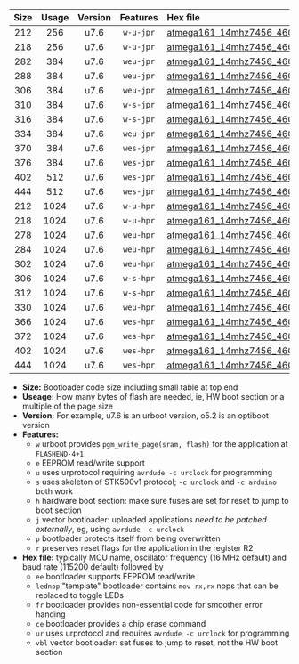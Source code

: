 |Size|Usage|Version|Features|Hex file|
|:-:|:-:|:-:|:-:|:--|
|212|256|u7.6|`w-u-jpr`|[atmega161_14mhz7456_460800bps_ur_vbl.hex](https://raw.githubusercontent.com/stefanrueger/urboot/main/atmega161_14mhz7456_460800bps_ur_vbl.hex)|
|218|256|u7.6|`w-u-jpr`|[atmega161_14mhz7456_460800bps_lednop_ur_vbl.hex](https://raw.githubusercontent.com/stefanrueger/urboot/main/atmega161_14mhz7456_460800bps_lednop_ur_vbl.hex)|
|282|384|u7.6|`weu-jpr`|[atmega161_14mhz7456_460800bps_ee_ur_vbl.hex](https://raw.githubusercontent.com/stefanrueger/urboot/main/atmega161_14mhz7456_460800bps_ee_ur_vbl.hex)|
|288|384|u7.6|`weu-jpr`|[atmega161_14mhz7456_460800bps_ee_lednop_ur_vbl.hex](https://raw.githubusercontent.com/stefanrueger/urboot/main/atmega161_14mhz7456_460800bps_ee_lednop_ur_vbl.hex)|
|306|384|u7.6|`weu-jpr`|[atmega161_14mhz7456_460800bps_ee_lednop_fr_ur_vbl.hex](https://raw.githubusercontent.com/stefanrueger/urboot/main/atmega161_14mhz7456_460800bps_ee_lednop_fr_ur_vbl.hex)|
|310|384|u7.6|`w-s-jpr`|[atmega161_14mhz7456_460800bps_vbl.hex](https://raw.githubusercontent.com/stefanrueger/urboot/main/atmega161_14mhz7456_460800bps_vbl.hex)|
|316|384|u7.6|`w-s-jpr`|[atmega161_14mhz7456_460800bps_lednop_vbl.hex](https://raw.githubusercontent.com/stefanrueger/urboot/main/atmega161_14mhz7456_460800bps_lednop_vbl.hex)|
|334|384|u7.6|`weu-jpr`|[atmega161_14mhz7456_460800bps_ee_lednop_fr_ce_ur_vbl.hex](https://raw.githubusercontent.com/stefanrueger/urboot/main/atmega161_14mhz7456_460800bps_ee_lednop_fr_ce_ur_vbl.hex)|
|370|384|u7.6|`wes-jpr`|[atmega161_14mhz7456_460800bps_ee_vbl.hex](https://raw.githubusercontent.com/stefanrueger/urboot/main/atmega161_14mhz7456_460800bps_ee_vbl.hex)|
|376|384|u7.6|`wes-jpr`|[atmega161_14mhz7456_460800bps_ee_lednop_vbl.hex](https://raw.githubusercontent.com/stefanrueger/urboot/main/atmega161_14mhz7456_460800bps_ee_lednop_vbl.hex)|
|402|512|u7.6|`wes-jpr`|[atmega161_14mhz7456_460800bps_ee_lednop_fr_vbl.hex](https://raw.githubusercontent.com/stefanrueger/urboot/main/atmega161_14mhz7456_460800bps_ee_lednop_fr_vbl.hex)|
|444|512|u7.6|`wes-jpr`|[atmega161_14mhz7456_460800bps_ee_lednop_fr_ce_vbl.hex](https://raw.githubusercontent.com/stefanrueger/urboot/main/atmega161_14mhz7456_460800bps_ee_lednop_fr_ce_vbl.hex)|
|212|1024|u7.6|`w-u-hpr`|[atmega161_14mhz7456_460800bps_ur.hex](https://raw.githubusercontent.com/stefanrueger/urboot/main/atmega161_14mhz7456_460800bps_ur.hex)|
|218|1024|u7.6|`w-u-hpr`|[atmega161_14mhz7456_460800bps_lednop_ur.hex](https://raw.githubusercontent.com/stefanrueger/urboot/main/atmega161_14mhz7456_460800bps_lednop_ur.hex)|
|278|1024|u7.6|`weu-hpr`|[atmega161_14mhz7456_460800bps_ee_ur.hex](https://raw.githubusercontent.com/stefanrueger/urboot/main/atmega161_14mhz7456_460800bps_ee_ur.hex)|
|284|1024|u7.6|`weu-hpr`|[atmega161_14mhz7456_460800bps_ee_lednop_ur.hex](https://raw.githubusercontent.com/stefanrueger/urboot/main/atmega161_14mhz7456_460800bps_ee_lednop_ur.hex)|
|302|1024|u7.6|`weu-hpr`|[atmega161_14mhz7456_460800bps_ee_lednop_fr_ur.hex](https://raw.githubusercontent.com/stefanrueger/urboot/main/atmega161_14mhz7456_460800bps_ee_lednop_fr_ur.hex)|
|306|1024|u7.6|`w-s-hpr`|[atmega161_14mhz7456_460800bps.hex](https://raw.githubusercontent.com/stefanrueger/urboot/main/atmega161_14mhz7456_460800bps.hex)|
|312|1024|u7.6|`w-s-hpr`|[atmega161_14mhz7456_460800bps_lednop.hex](https://raw.githubusercontent.com/stefanrueger/urboot/main/atmega161_14mhz7456_460800bps_lednop.hex)|
|330|1024|u7.6|`weu-hpr`|[atmega161_14mhz7456_460800bps_ee_lednop_fr_ce_ur.hex](https://raw.githubusercontent.com/stefanrueger/urboot/main/atmega161_14mhz7456_460800bps_ee_lednop_fr_ce_ur.hex)|
|366|1024|u7.6|`wes-hpr`|[atmega161_14mhz7456_460800bps_ee.hex](https://raw.githubusercontent.com/stefanrueger/urboot/main/atmega161_14mhz7456_460800bps_ee.hex)|
|372|1024|u7.6|`wes-hpr`|[atmega161_14mhz7456_460800bps_ee_lednop.hex](https://raw.githubusercontent.com/stefanrueger/urboot/main/atmega161_14mhz7456_460800bps_ee_lednop.hex)|
|402|1024|u7.6|`wes-hpr`|[atmega161_14mhz7456_460800bps_ee_lednop_fr.hex](https://raw.githubusercontent.com/stefanrueger/urboot/main/atmega161_14mhz7456_460800bps_ee_lednop_fr.hex)|
|444|1024|u7.6|`wes-hpr`|[atmega161_14mhz7456_460800bps_ee_lednop_fr_ce.hex](https://raw.githubusercontent.com/stefanrueger/urboot/main/atmega161_14mhz7456_460800bps_ee_lednop_fr_ce.hex)|

- **Size:** Bootloader code size including small table at top end
- **Useage:** How many bytes of flash are needed, ie, HW boot section or a multiple of the page size
- **Version:** For example, u7.6 is an urboot version, o5.2 is an optiboot version
- **Features:**
  + `w` urboot provides `pgm_write_page(sram, flash)` for the application at `FLASHEND-4+1`
  + `e` EEPROM read/write support
  + `u` uses urprotocol requiring `avrdude -c urclock` for programming
  + `s` uses skeleton of STK500v1 protocol; `-c urclock` and `-c arduino` both work
  + `h` hardware boot section: make sure fuses are set for reset to jump to boot section
  + `j` vector bootloader: uploaded applications *need to be patched externally*, eg, using `avrdude -c urclock`
  + `p` bootloader protects itself from being overwritten
  + `r` preserves reset flags for the application in the register R2
- **Hex file:** typically MCU name, oscillator frequency (16 MHz default) and baud rate (115200 default) followed by
  + `ee` bootloader supports EEPROM read/write
  + `lednop` "template" bootloader contains `mov rx,rx` nops that can be replaced to toggle LEDs
  + `fr` bootloader provides non-essential code for smoother error handing
  + `ce` bootloader provides a chip erase command
  + `ur` uses urprotocol and requires `avrdude -c urclock` for programming
  + `vbl` vector bootloader: set fuses to jump to reset, not the HW boot section
